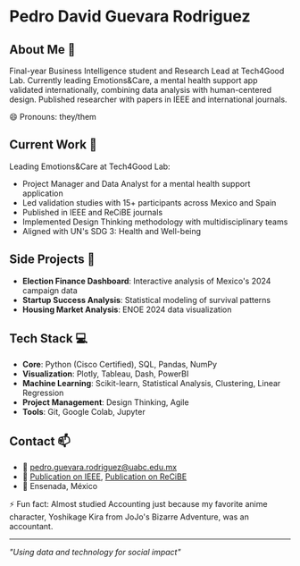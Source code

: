 # Pedro David Guevara Rodriguez

## About Me 👋
Final-year Business Intelligence student and Research Lead at Tech4Good Lab. Currently leading Emotions&Care, a mental health support app validated internationally, combining data analysis with human-centered design. Published researcher with papers in IEEE and international journals.

😄 Pronouns: they/them

## Current Work 🔭
Leading Emotions&Care at Tech4Good Lab:
- Project Manager and Data Analyst for a mental health support application
- Led validation studies with 15+ participants across Mexico and Spain
- Published in IEEE and ReCiBE journals
- Implemented Design Thinking methodology with multidisciplinary teams
- Aligned with UN's SDG 3: Health and Well-being

## Side Projects 🎯
- **Election Finance Dashboard**: Interactive analysis of Mexico's 2024 campaign data
- **Startup Success Analysis**: Statistical modeling of survival patterns
- **Housing Market Analysis**: ENOE 2024 data visualization

## Tech Stack 💻
- **Core**: Python (Cisco Certified), SQL, Pandas, NumPy
- **Visualization**: Plotly, Tableau, Dash, PowerBI
- **Machine Learning**: Scikit-learn, Statistical Analysis, Clustering, Linear Regression
- **Project Management**: Design Thinking, Agile
- **Tools**: Git, Google Colab, Jupyter

## Contact 📫
- 📧 pedro.guevara.rodriguez@uabc.edu.mx
- 💼 [Publication on IEEE](https://ieeexplore.ieee.org/document/10508706), [Publication on ReCiBE](https://recibe.cucei.udg.mx/index.php/ReCIBE/article/view/367)
- 📍 Ensenada, México

⚡ Fun fact: Almost studied Accounting just because my favorite anime character, Yoshikage Kira from JoJo's Bizarre Adventure, was an accountant.

---
*"Using data and technology for social impact"*
